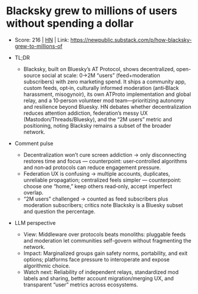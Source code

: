 # Blacksky grew to millions of users without spending a dollar

- Score: 216 | [HN](https://news.ycombinator.com/item?id=45018773) | Link: https://newpublic.substack.com/p/how-blacksky-grew-to-millions-of

- TL;DR
  - Blacksky, built on Bluesky’s AT Protocol, shows decentralized, open-source social at scale: 0→2M “users” (feed+moderation subscribers) with zero marketing spend. It ships a community app, custom feeds, opt‑in, culturally informed moderation (anti‑Black harassment, misogynoir), its own ATProto implementation and global relay, and a 10‑person volunteer mod team—prioritizing autonomy and resilience beyond Bluesky. HN debates whether decentralization reduces attention addiction, federation’s messy UX (Mastodon/Threads/Bluesky), and the “2M users” metric and positioning, noting Blacksky remains a subset of the broader network.

- Comment pulse
  - Decentralization won’t cure screen addiction → only disconnecting restores time and focus — counterpoint: user‑controlled algorithms and non‑ad protocols can reduce engagement pressure.
  - Federation UX is confusing → multiple accounts, duplicates, unreliable propagation; centralized feels simpler — counterpoint: choose one “home,” keep others read‑only, accept imperfect overlap.
  - “2M users” challenged → counted as feed subscribers plus moderation subscribers; critics note Blacksky is a Bluesky subset and question the percentage.

- LLM perspective
  - View: Middleware over protocols beats monoliths: pluggable feeds and moderation let communities self-govern without fragmenting the network.
  - Impact: Marginalized groups gain safety norms, portability, and exit options; platforms face pressure to interoperate and expose algorithmic choice.
  - Watch next: Reliability of independent relays, standardized mod labels and sharing, better account migration/merging UX, and transparent “user” metrics across ecosystems.
